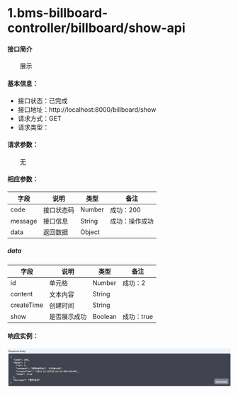 # 1.bms-billboard-controller/billboard/show-api
#### 接口简介
&emsp;&emsp;展示

#### 基本信息：
+ 接口状态：已完成
+ 接口地址：http://localhost:8000/billboard/show
+ 请求方式：GET
+ 请求类型：
#### 请求参数：
&emsp;&emsp;无

#### 相应参数：
|  字段   | 说明 | 类型 | 备注 |
|  ----   | ----  | ---- | ---- |
| code  | 接口状态码 | Number | 成功：200 |
| message  | 接口信息 | String | 成功：操作成功     |
|data|  返回数据 | Object| |

##### data
|  字段   | 说明 | 类型 | 备注 |
|  ----   | ----  | ---- | ---- |
| id  | 单元格 | Number | 成功：2 | 
| content  | 文本内容 | String | | 
|createTime|创建时间 | String||
|show|是否展示成功|Boolean|成功：true

#### 响应实例：
![1-1.png](image/1-1.png)
